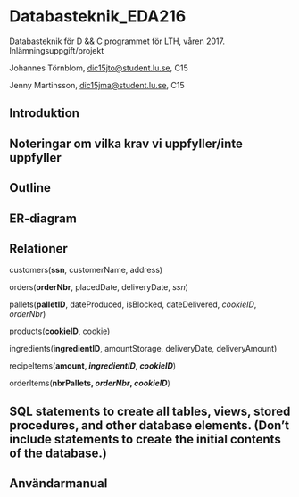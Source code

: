 # Databasteknik_EDA216
Databasteknik för D &amp;&amp; C programmet för LTH, våren 2017. Inlämningsuppgift/projekt

Johannes Törnblom, dic15jto@student.lu.se, C15

Jenny Martinsson, dic15jma@student.lu.se, C15

## Introduktion

## Noteringar om vilka krav vi uppfyller/inte uppfyller

## Outline

## ER-diagram

## Relationer

customers(**ssn**, customerName, address)

orders(**orderNbr**, placedDate, deliveryDate, *ssn*)

pallets(**palletID**, dateProduced, isBlocked, dateDelivered, *cookieID*, *orderNbr*)

products(**cookieID**, cookie)

ingredients(**ingredientID**, amountStorage, deliveryDate, deliveryAmount)

recipeItems(**amount, _ingredientID_, _cookieID_**)

orderItems(**nbrPallets, _orderNbr_, _cookieID_**)


## SQL statements to create all tables, views, stored procedures, and other database elements. (Don’t include statements to create the initial contents of the database.)

## Användarmanual
